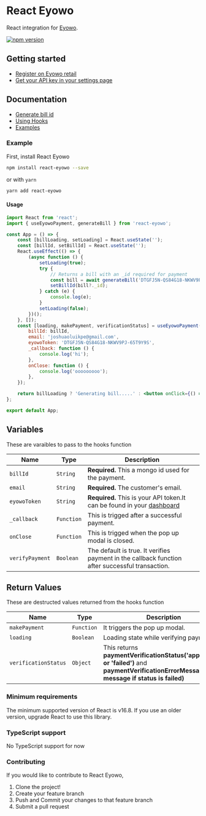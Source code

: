 # React Eyowo

React integration for [Eyowo](https://www.eyowo.com/).

[![npm version](https://img.shields.io/npm/v/@stripe/react-stripe-js.svg?style=flat-square)](https://www.npmjs.com/package/react-eyowo)

## Getting started

-   [Register on Eyowo retail](https://www.eyowo.com/retail/)
-   [Get your API key in your settings page](https://www.eyowo.com/retail/)

## Documentation

-   [Generate bill id](https://github.com/dagenius007/react-eyowo#billID)
-   [Using Hooks](https://github.com/dagenius007/react-eyowo#using-hooks)
-   [Examples](examples)

### Example

First, install React Eyowo

```sh
npm install react-eyowo --save
```

or with `yarn`

```sh
yarn add react-eyowo
```

#### Usage

```jsx
import React from 'react';
import { useEyowoPayment, generateBill } from 'react-eyowo';

const App = () => {
	const [billLoading, setLoading] = React.useState('');
	const [billId, setBillId] = React.useState('');
	React.useEffect(() => {
		(async function () {
			setLoading(true);
			try {
				// Returns a bill with an _id required for payment
				const bill = await generateBill('DTGFJ5N-QS84G18-NKWV9PJ-65T9Y9S', 1000);
				setBillId(bill?._id);
			} catch (e) {
				console.log(e);
			}
			setLoading(false);
		})();
	}, []);
	const [loading, makePayment, verificationStatus] = useEyowoPayment({
		billId: billId,
		email: 'joshuaoluikpe@gmail.com',
		eyowoToken: 'DTGFJ5N-QS84G18-NKWV9PJ-65T9Y9S',
		_callback: function () {
			console.log('hi');
		},
		onClose: function () {
			console.log('ooooooooo');
		},
	});

	return billLoading ? 'Generating bill.....' : <button onClick={() => makePayment()}>Pay</button>;
};

export default App;
```

## Variables

These are varaibles to pass to the hooks function

| Name            | Type       | Description                                                                                             |
| --------------- | ---------- | ------------------------------------------------------------------------------------------------------- |
| `billId`        | `String`   | **Required.** This a mongo id used for the payment.                                                     |
| `email`         | `String`   | **Required.** The customer's email.                                                                     |
| `eyowoToken`    | `String`   | **Required.** This is your API token.It can be found in your [dashboard](https://www.eyowo.com/retail/) |
| `_callback`     | `Function` | This is trigged after a successful payment.                                                             |
| `onClose`       | `Function` | This is trigged when the pop up modal is closed.                                                        |
| `verifyPayment` | `Boolean`  | The default is true. It verifies payment in the callback function after successful transaction.         |



## Return Values

These are destructed values returned from the hooks function

| Name                 | Type       | Description                                                                                                                                  |
| -------------------- | ---------- | -------------------------------------------------------------------------------------------------------------------------------------------- |
| `makePayment`        | `Function` | It triggers the pop up modal.                                                                                                                |
| `loading`            | `Boolean`  | Loading state while verifying payment.                                                                                                       |
| `verificationStatus` | `Object`   | This returns **paymentVerificationStatus('approved' or 'failed')** and **paymentVerificationErrorMessage(error message if status is failed)** |


### Minimum requirements

The minimum supported version of React is v16.8. If you use an older version, upgrade React to use this library.

### TypeScript support

No TypeScript support for now

### Contributing

If you would like to contribute to React Eyowo,

1. Clone the project!
2. Create your feature branch
3. Push and Commit your changes to that feature branch
4. Submit a pull request
